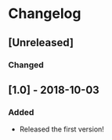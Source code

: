 # Changelog

## [Unreleased]
### Changed

## [1.0] - 2018-10-03
### Added
- Released the first version!
